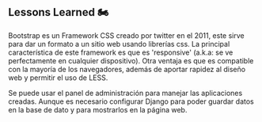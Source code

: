 ## Lessons Learned 🏍

Bootstrap es un Framework CSS creado por twitter en el 2011, este sirve para dar un formato a un sitio web usando librerías css.
La principal característica de este framework es que es 'responsive' (a.k.a: se ve perfectamente en cualquier dispositivo).
Otra ventaja es que es compatible con la mayoría de los navegadores, además de aportar rapidez al diseño web y permitir el uso de LESS.

Se puede usar el panel de administración para manejar las aplicaciones creadas. Aunque es necesario configurar Django para poder guardar datos en la base de dato y para mostrarlos en la página web.
